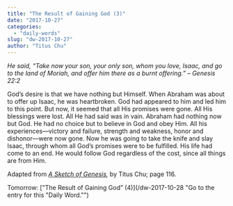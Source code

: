 ```yaml
---
title: "The Result of Gaining God (3)"
date: "2017-10-27"
categories: 
  - "daily-words"
slug: "dw-2017-10-27"
author: "Titus Chu"
---
```


_He said, “Take now your son, your only son, whom you love, Isaac, and go to the land of Moriah, and offer him there as a burnt offering.”_ _– Genesis 22:2_

God’s desire is that we have nothing but Himself. When Abraham was about to offer up Isaac, he was heartbroken. God had appeared to him and led him to this point. But now, it seemed that all His promises were gone. All His blessings were lost. All He had said was in vain. Abraham had nothing now but God. He had no choice but to believe in God and obey Him. All his experiences—victory and failure, strength and weakness, honor and dishonor—were now gone. Now he was going to take the knife and slay Isaac, through whom all God’s promises were to be fulfilled. His life had come to an end. He would follow God regardless of the cost, since all things are from Him.

Adapted from _[A Sketch of Genesis](/book-gen-sketch "Go to the listing for this book."),_ by Titus Chu; page 116.

Tomorrow: ["The Result of Gaining God” (4)](/dw-2017-10-28 "Go to the entry for this "Daily Word."")
